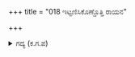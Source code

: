 +++
title = "018 ಇಟ್ಟಣಿಸಿಕೊಣ್ಡೊತ್ತಿ ರಾಯನ"

+++

<details><summary>ಗದ್ಯ (ಕ.ಗ.ಪ) </summary>

18. ಕರ್ಣನು ತನ್ನ ಬಲವನ್ನು ಸಿದ್ಧಮಾಡಿಕೊಂಡು ಆಕ್ರಮಿಸಿ ಧರ್ಮರಾಯನ ಸೈನ್ಯವನ್ನು ಹೊಕ್ಕನು. ಜಗಜಟ್ಟಿಗಳು ಅಂಗರಕ್ಷಕರಾಗಿರುವ ಮಹಾರಥರ ವ್ಯವಸ್ಥೆಯನ್ನು ಕದಲಿಸಿದನು. 'ಚೆದುರಿಹೋದ, ಬಲಹೀನ ದಳವನ್ನು ಅತಿಶಯದವರು ಜೊತೆಗೆ ಕೂಡಿಸಿಕೊಳ್ಳುವುದಿಲ್ಲ. ಇದೇನು, ರೌದ್ರರಣವು ರಾಯನನ್ನು ತಲಪಿಬಿಟ್ಟಿದೆ ನೋಡಿ' ಎನ್ನುತ್ತ ಬಾಣವನ್ನು ಬಿಟ್ಟನು.
</details>
